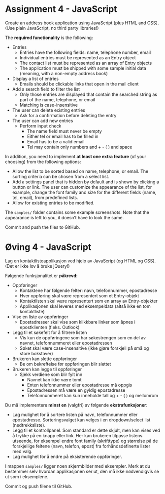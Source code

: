 # Assignment 4 - JavaScript

Create an address book application using JavaScript (plus HTML and CSS).
(Use plain JavaScript, no third party libraries!)

The **required functionality** is the following:

  *	Entries
    -	Entries have the following fields: name, telephone number, email
    -	Individual entries must be represented as an Entry object
    -	The contact list must be represented as an array of Entry objects
    -	The application must be shipped with some sample initial data (meaning, with a non-empty address book)
  *	Display a list of entries
    -	Emails should be clickable links that open in the mail client
  *	Add a search field to filter the list
    -	Only those entries are displayed that contain the searched string as part of the name, telephone, or email
    -	Matching is case-insensitive
  *	The user can delete existing entries
    -	Ask for a confirmation before deleting the entry
  *	The user can add new entries
    -	Perform input check
        -	The name field must never be empty
        -	Either tel or email has to be filled in
        -	Email has to be a valid email
        -	Tel may contain only numbers and + - ( ) and space

In addition, you need to implement **at least one extra feature** (of your choosing) from the following options:

  * Allow the list to be sorted based on name, telephone, or email. The sorting criteria can be chosen from a select list.
  *	Add a settings panel that is hidden by default and is shown by clicking a button or link. The user can customize the appearance of the list, for example, change the font family and size for the different fields (name, tel, email), from predefined lists.
  *	Allow for existing entries to be modified.

The `samples/` folder contains some example screenshots. Note that the appearance is left to you, it doesn’t have to look the same.

Commit and push the files to GitHub.


# Øving 4 - JavaScript

Lag en kontaktlisteapplikasjon ved hjelp av JavaScript (og HTML og CSS).
(Det er ikke lov å bruke jQuery!)

Følgende funksjonalitet er **påkrevd**:

  *	Oppføringer
    -	Kontaktene har følgende felter: navn, telefonnummer, epostadresse
    -	Hver oppføring skal være representert som et Entry-objekt
    -	Kontaktlisten skal være representert som en array av Entry-objekter
    -	Applikasjonen skal leveres med eksempeldata (altså ikke en tom kontaktliste)    
  * Vise en liste av oppføringer
    -	Epostadresser skal vise som klikkbare linker som åpnes i epostklienten (f.eks. Outlook)
  *	Legg til et søkefelt for å filtrere listen
    -	Vis kun de oppføringene som har søkestrengen som en del av navnet, telefonnummeret eller epostadressen
    -	Søket skal være case-insensitive (ikke gjøre forskjell på små og store bokstaver)
  *	Brukeren kan slette oppføringer
    -	Be om bekreftelse før oppføringen blir slettet
  *	Brukeren kan legge til oppføringer
    -	Sjekk verdiene som blir fylt inn
        -	Navnet kan ikke være tomt
        -	Enten telefonnummer eller epostadresse må oppgis
        -	Epostadressen må være en gyldig epostadresse
        -	Telefonnummeret kan kun inneholde tall og + - ( ) og mellomrom

Du må implementere **minst en** (valgfri) av følgende **ekstrafunksjoner**:

  * Lag mulighet for å sortere listen på navn, telefonnummer eller epostadresse. Sorteringsvalget kan velges i en dropdown/select list (nedtrekksliste).
  * Legg til et kontrollpanel. Som standard er dette skjult, men kan vises ved å trykke på en knapp eller link. Her kan brukeren tilpasse listens utseende, for eksempel endre font family (skrifttype) og størrelse på de forskjellige feltene (navn, telefon, epost) fra forhåndsdefinerte lister med valg.
  * Lag mulighet for å endre på eksisterende oppføringer.

I mappen `samples/` ligger noen skjermbilder med eksempler. Merk at du bestemmer selv hvordan applikasjonen ser ut, den må ikke nødvendigvis se ut som i eksemplene.

Commit og push filene til GitHub.
